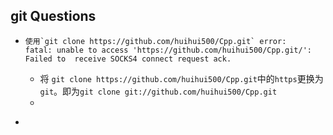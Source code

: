 ## git Questions

-   ```
    使用`git clone https://github.com/huihui500/Cpp.git` error:
    fatal: unable to access 'https://github.com/huihui500/Cpp.git/': Failed to  receive SOCKS4 connect request ack.
    ```
    - 将 `git clone https://github.com/huihui500/Cpp.git`中的`https`更换为`git`。即为`git clone git://github.com/huihui500/Cpp.git`
    - 
-   ```
    
